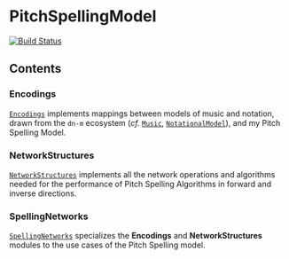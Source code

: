 # PitchSpellingModel

[![Build Status](https://travis-ci.org/bwetherfield/PitchSpellingModel.svg?branch=latest)](https://travis-ci.org/bwetherfield/PitchSpellingModel)

## Contents

### Encodings

[`Encodings`](https://github.com/bwetherfield/PitchSpellingModel/tree/latest/Sources/Encodings) implements mappings between models of music and notation, drawn from the `dn-m` ecosystem (_cf._ [`Music`](https://github.com/dn-m/Music), [`NotationalModel`](https://github.com/dn-m/NotationalModel)), and my Pitch Spelling Model.

### NetworkStructures

[`NetworkStructures`](https://github.com/bwetherfield/PitchSpellingModel/tree/latest/Sources/NetworkStructures) implements all the network operations and algorithms needed for the performance of Pitch Spelling Algorithms in forward and inverse directions.

### SpellingNetworks

[`SpellingNetworks`](https://github.com/bwetherfield/PitchSpellingModel/tree/latest/Sources/SpellingNetworks) specializes the **Encodings** and **NetworkStructures** modules to the use cases of the Pitch Spelling model.
